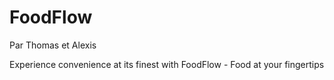 # FoodFlow

Par Thomas et Alexis

Experience convenience at its finest with FoodFlow - Food at your fingertips
